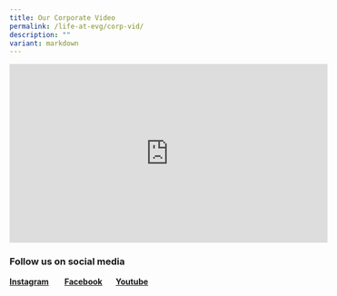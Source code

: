 ```yaml
---
title: Our Corporate Video
permalink: /life-at-evg/corp-vid/
description: ""
variant: markdown
---
```

<iframe allowfullscreen="" allow="accelerometer; autoplay; clipboard-write; encrypted-media; gyroscope; picture-in-picture; web-share" frameborder="0" title="YouTube video player" src="https://www.youtube.com/embed/6zVR9Y_lidM" height="315" width="560"></iframe>

### **Follow us on social media**
**[Instagram](https://www.instagram.com/evergreen_secondary_official/)**&nbsp;&nbsp;&nbsp; &nbsp;  &nbsp;**[Facebook](https://www.facebook.com/EvergreenSecondary/)**&nbsp;&nbsp;&nbsp;&nbsp;&nbsp;
**[Youtube](https://www.youtube.com/channel/UC5lg0o_1JDz1wfjEAHlHQ9A)**